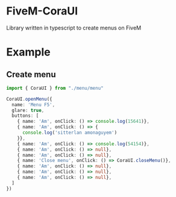 # FiveM-CoraUI
Library written in typescript to create menus on FiveM

# Example 
## Create menu
```ts
import { CoraUI } from "./menu/menu"

CoraUI.openMenu({
  name: 'Menu F5',
  glare: true,
  buttons: [
    { name: 'Am', onClick: () => console.log(15641)},
    { name: 'Am', onClick: () => {
      console.log('sitterlan amonaguyem')
    }},
    { name: 'Am', onClick: () => console.log(54154)},
    { name: 'Am', onClick: () => null},
    { name: 'Am', onClick: () => null},
    { name: 'Close menu', onClick: () => CoraUI.closeMenu()},
    { name: 'Am', onClick: () => null},
    { name: 'Am', onClick: () => null},
    { name: 'Am', onClick: () => null},
  ]
})
```
